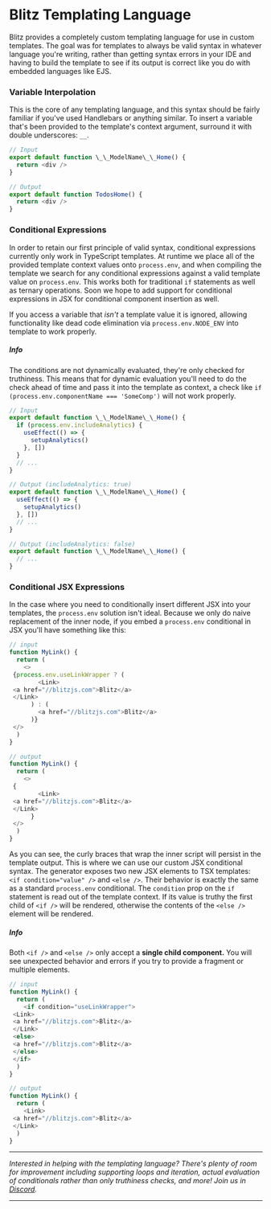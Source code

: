 # Blitz Templating Language



Blitz provides a completely custom templating language for use in custom
templates. The goal was for templates to always be valid syntax in
whatever language you're writing, rather than getting syntax errors in
your IDE and having to build the template to see if its output is correct
like you do with embedded languages like EJS.

### Variable Interpolation

This is the core of any templating language, and this syntax should be
fairly familiar if you've used Handlebars or anything similar. To insert a
variable that's been provided to the template's context argument, surround
it with double underscores: `__`.


```typescript
// Input
export default function \_\_ModelName\_\_Home() {
  return <div />
}

// Output
export default function TodosHome() {
  return <div />
}
```
### Conditional Expressions

In order to retain our first principle of valid syntax, conditional
expressions currently only work in TypeScript templates. At runtime we
place all of the provided template context values onto `process.env`, and
when compiling the template we search for any conditional expressions
against a valid template value on `process.env`. This works both for
traditional `if` statements as well as ternary operations. Soon we hope to
add support for conditional expressions in JSX for conditional component
insertion as well.

If you access a variable that *isn't* a template value it is ignored,
allowing functionality like dead code elimination via
`process.env.NODE_ENV` into template to work properly.

##### Info

The conditions are not dynamically evaluated, they're only checked for
truthiness. This means that for dynamic evaluation you'll need to do the
check ahead of time and pass it into the template as context, a check like
`if (process.env.componentName === 'SomeComp')` will not work properly.


```typescript
// Input
export default function \_\_ModelName\_\_Home() {
  if (process.env.includeAnalytics) {
    useEffect(() => {
      setupAnalytics()
    }, [])
  }
  // ...
}

// Output (includeAnalytics: true)
export default function \_\_ModelName\_\_Home() {
  useEffect(() => {
    setupAnalytics()
  }, [])
  // ...
}

// Output (includeAnalytics: false)
export default function \_\_ModelName\_\_Home() {
  // ...
}
```
### Conditional JSX Expressions

In the case where you need to conditionally insert different JSX into your
templates, the `process.env` solution isn't ideal. Because we only do
naive replacement of the inner node, if you embed a `process.env`
conditional in JSX you'll have something like this:


```typescript
// input
function MyLink() {
  return (
    <>
 {process.env.useLinkWrapper ? (
        <Link>
 <a href="//blitzjs.com">Blitz</a>
 </Link>
      ) : (
        <a href="//blitzjs.com">Blitz</a>
      )}
 </>
  )
}

// output
function MyLink() {
  return (
    <>
 {
        <Link>
 <a href="//blitzjs.com">Blitz</a>
 </Link>
      }
 </>
  )
}
```
As you can see, the curly braces that wrap the inner script will persist
in the template output. This is where we can use our custom JSX
conditional syntax. The generator exposes two new JSX elements to TSX
templates: `<if condition="value" />` and `<else />`. Their behavior is
exactly the same as a standard `process.env` conditional. The `condition`
prop on the `if` statement is read out of the template context. If its
value is truthy the first child of `<if />` will be rendered, otherwise
the contents of the `<else />` element will be rendered.

##### Info

Both `<if />` and `<else />` only accept a **single child component.** You
will see unexpected behavior and errors if you try to provide a fragment
or multiple elements.


```typescript
// input
function MyLink() {
  return (
    <if condition="useLinkWrapper">
 <Link>
 <a href="//blitzjs.com">Blitz</a>
 </Link>
 <else>
 <a href="//blitzjs.com">Blitz</a>
 </else>
 </if>
  )
}

// output
function MyLink() {
  return (
    <Link>
 <a href="//blitzjs.com">Blitz</a>
 </Link>
  )
}
```


---

*Interested in helping with the templating language? There's plenty of
room for improvement including supporting loops and iteration, actual
evaluation of conditionals rather than only truthiness checks, and more!
Join us in [Discord](https://discord.blitzjs.com).*



---


